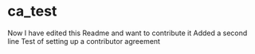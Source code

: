 ca_test
=======
Now I have edited this Readme and want to contribute it
Added a second line
Test of setting up a contributor agreement
